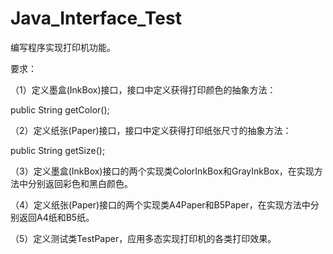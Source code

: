 # Java_Interface_Test

编写程序实现打印机功能。

要求：

（1）定义墨盒(InkBox)接口，接口中定义获得打印颜色的抽象方法：

public String getColor();

（2）定义纸张(Paper)接口，接口中定义获得打印纸张尺寸的抽象方法：

public String getSize();

（3）定义墨盒(InkBox)接口的两个实现类ColorInkBox和GrayInkBox，在实现方法中分别返回彩色和黑白颜色。

（4）定义纸张(Paper)接口的两个实现类A4Paper和B5Paper，在实现方法中分别返回A4纸和B5纸。

（5）定义测试类TestPaper，应用多态实现打印机的各类打印效果。
